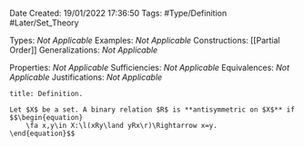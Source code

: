 <div class="topSpace"></div>

Date Created: 19/01/2022 17:36:50
Tags: #Type/Definition #Later/Set_Theory

Types: <i>Not Applicable</i>
Examples: <i>Not Applicable</i> 
Constructions: [[Partial Order]]
Generalizations: <i>Not Applicable</i>

Properties: <i>Not Applicable</i>
Sufficiencies: <i>Not Applicable</i>
Equivalences: <i>Not Applicable</i>
Justifications: <i>Not Applicable</i>

``` ad-Definition
title: Definition.

Let $X$ be a set. A binary relation $R$ is **antisymmetric on $X$** if
$$\begin{equation}
    \fa x,y\in X:\l(xRy\land yRx\r)\Rightarrow x=y.
\end{equation}$$

```
